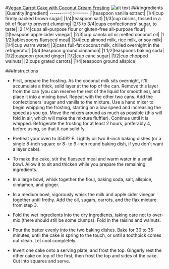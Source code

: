 #[Vegan Carrot Cake with Coconut Cream Frosting](https://food52.com/recipes/34886-vegan-carrot-cake-with-coconut-cream-frosting)
![alt text](https:https://images.food52.com/5FTS08738iV0g8tR1jdJ4lXcvQY=/753x502/ceea8df1-93d0-4973-a8a4-987e5bf43d09--2015-0324_vegan-carrot-cake-w-coconut-frosting_bobbi-lin_0304.jpg)
###Ingredients
|Quantity|Ingredient|
----------:|:-------
|1|teaspoon vanilla extract|
|1/4|cup firmly packed brown sugar|
|1/4|teaspoon salt|
|1/3|cup raisins, tossed in a bit of flour to prevent clumping|
|2/3 to 3/4|cups confectioners' sugar, to taste|
|2 1/4|cups all-purpose flour or gluten-free all-purpose flour|
|1|teaspoon apple cider vinegar|
|2/3|cup canola oil or melted coconut oil|
|1 1/2|tablespoons flaxseed meal|
|3/4|cup almond milk, rice milk, or soy milk|
|1/4|cup warm water|
|3|cans full-fat coconut milk, chilled overnight in the refrigerator|
|3/4|teaspoon ground cinnamon|
|1 1/2|teaspoons baking soda|
|1/2|teaspoon ground ginger|
|1/2|cup cane sugar|
|1/2|cup chopped walnuts|
|2|cups grated carrots|
|1/4|teaspoon ground allspice|

###Instructions

* First, prepare the frosting. As the coconut milk sits overnight, it'll accumulate a thick, solid layer at the top of the can. Remove this layer from the can (you can reserve the rest of the liquid for smoothies), and place it into a mixing bowl. Repeat with the other two cans. Add the confectioners' sugar and vanilla to the mixture. Use a hand mixer to begin whipping the frosting, starting on a low speed and increasing the speed as you go. Move the mixers around as much as possible (this will fold in air, which will make the mixture fluffier). Continue until it is whipped. Refrigerate the frosting for at least 2 hours, preferably 4, before using, so that it can solidify.

* Preheat your oven to 350Âº F. Lightly oil two 8-inch baking dishes (or a single 8-inch square or 8- to 9-inch round baking dish, if you don't want a layer cake).

* To make the cake, stir the flaxseed meal and warm water in a small bowl. Allow it to sit and thicken while you prepare the remaining ingredients.

* In a large bowl, whisk together the flour, baking soda, salt, allspice, cinnamon, and ginger.

* In a medium bowl, vigorously whisk the milk and apple cider vinegar together until frothy. Add the oil, sugars, carrots, and the flax mixture from step 3.

* Fold the wet ingredients into the dry ingredients, taking care not to over-mix (there should still be some clumps). Fold in the raisins and walnuts.

* Pour the batter evenly into the two baking dishes. Bake for 30 to 35 minutes, until the cake is spring to the touch, or until a toothpick comes out clean. Let cool completely.

* Invert one cake onto a serving plate, and frost the top. Gingerly rest the other cake on top of the first, then frost the top and sides of the cake. Cut into squares and serve.